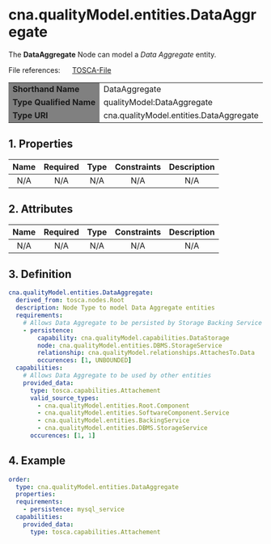 # cna.qualityModel.entities.DataAggregate

The __DataAggregate__ Node can model a _Data Aggregate_ entity.

File references:&nbsp;&nbsp;&nbsp;&nbsp;&nbsp; [TOSCA-File](DataAggregate.tosca)

<table>
    <tr>
        <td bgcolor="grey"><b>Shorthand Name</b></td>
        <td>DataAggregate</td>
    </tr>
    <tr>
        <td bgcolor="grey"><b>Type Qualified Name</b></td>
        <td>qualityModel:DataAggregate</td> <!-- TODO keep? -->
    </tr>
    <tr>
        <td bgcolor="grey"><b>Type URI</b></td>
        <td>cna.qualityModel.entities.DataAggregate</td>
    </tr>
</table>

## 1. Properties

| Name | Required | Type | Constraints | <div align="center">__Description__</div> |
|:----:|:--------:|:----:|:-----------:|:-----------:|
| N/A | N/A | N/A | N/A | N/A |

## 2. Attributes

| Name | Required | Type | Constraints | <div align="center">__Description__</div> |
|:----:|:--------:|:----:|:-----------:|:-----------:|
| N/A | N/A | N/A | N/A | N/A |

## 3. Definition

```yaml
cna.qualityModel.entities.DataAggregate:
  derived_from: tosca.nodes.Root
  description: Node Type to model Data Aggregate entities
  requirements:
    # Allows Data Aggregate to be persisted by Storage Backing Service entity
    - persistence:
        capability: cna.qualityModel.capabilities.DataStorage
        node: cna.qualityModel.entities.DBMS.StorageService
        relationship: cna.qualityModel.relationships.AttachesTo.Data
        occurences: [1, UNBOUNDED]
  capabilities:
    # Allows Data Aggregate to be used by other entities
    provided_data:
      type: tosca.capabilities.Attachement
      valid_source_types:
        - cna.qualityModel.entities.Root.Component
        - cna.qualityModel.entities.SoftwareComponent.Service
        - cna.qualityModel.entities.BackingService
        - cna.qualityModel.entities.DBMS.StorageService
      occurences: [1, 1]
```

## 4. Example

```yaml
order:
  type: cna.qualityModel.entities.DataAggregate
  properties:
  requirements:
    - persistence: mysql_service
  capabilities:
    provided_data:
      type: tosca.capabilities.Attachement
```
